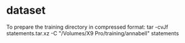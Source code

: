 # dataset

To prepare the training directory in compressed format:
tar -cvJf statements.tar.xz -C "/Volumes/X9 Pro/training/annabell" statements